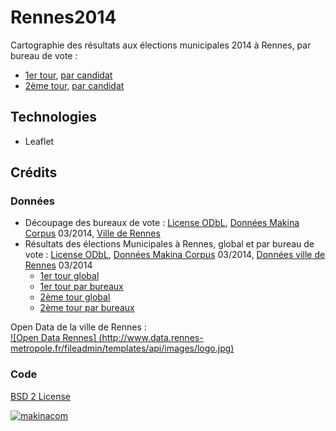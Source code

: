 Rennes2014
============

Cartographie des résultats aux élections municipales 2014 à Rennes, par bureau de vote :
*  [1er tour](http://municipalesrennes2014.makina-corpus.com/), [par candidat](http://municipalesrennes2014.makina-corpus.com/by-candidate.html)
*  [2ème tour](http://municipalesrennes2014.makina-corpus.com/second-tour.html), [par candidat](http://municipalesrennes2014.makina-corpus.com/by-candidate-second-tour.html)

## Technologies

* Leaflet

## Crédits

### Données

* Découpage des bureaux de vote : [License ODbL](http://opendatacommons.org/licenses/odbl/summary/), [Données Makina Corpus](https://raw.githubusercontent.com/makinacorpus/rennes2014/gh-pages/bureaux.geojson) 03/2014, [Ville de Rennes](http://www.data.rennes-metropole.fr/)
* Résultats des élections Municipales à Rennes, global et par bureau de vote : [License ODbL](http://opendatacommons.org/licenses/odbl/summary/), [Données Makina Corpus](https://github.com/makinacorpus/rennes2014/gh-pages/) 03/2014, [Données ville de Rennes](http://www.data.rennes-metropole.fr/les-donnees/catalogue/?tx_icsopendatastore_pi1[uid]=261) 03/2014
  * [1er tour global](https://github.com/makinacorpus/rennes2014/blob/gh-pages/resultatsG1.json)
  * [1er tour par bureaux](https://github.com/makinacorpus/rennes2014/blob/gh-pages/bureaux_decoupage.json)
  * [2ème tour global](https://github.com/makinacorpus/rennes2014/blob/gh-pages/resultatsG2.json)
  * [2ème tour par bureaux](https://github.com/makinacorpus/rennes2014/blob/gh-pages/bureaux_decoupage_2.json)

Open Data de la ville de Rennes :  
[![Open Data Rennes] (http://www.data.rennes-metropole.fr/fileadmin/templates/api/images/logo.jpg)](http://www.data.rennes-metropole.fr/les-donnees/catalogue/?tx_icsopendatastore_pi1[uid]=261)

### Code

[BSD 2 License](http://opensource.org/licenses/BSD-2-Clause)

[![makinacom](http://depot.makina-corpus.org/public/logo.gif)](http://makina-corpus.com)

